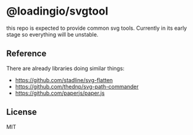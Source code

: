 # @loadingio/svgtool

this repo is expected to provide common svg tools. Currently in its early stage so everything will be unstable.


## Reference

There are already libraries doing similar things:

 - https://github.com/stadline/svg-flatten
 - https://github.com/thednp/svg-path-commander
 - https://github.com/paperjs/paper.js


## License

MIT

